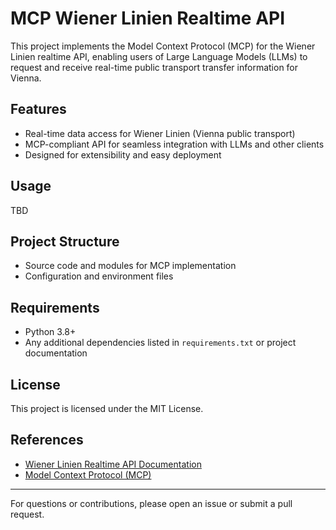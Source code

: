 # MCP Wiener Linien Realtime API

This project implements the Model Context Protocol (MCP) for the Wiener Linien realtime API, enabling users of Large Language Models (LLMs) to request and receive real-time public transport transfer information for Vienna.

## Features
- Real-time data access for Wiener Linien (Vienna public transport)
- MCP-compliant API for seamless integration with LLMs and other clients
- Designed for extensibility and easy deployment

## Usage
TBD

## Project Structure
- Source code and modules for MCP implementation
- Configuration and environment files

## Requirements
- Python 3.8+
- Any additional dependencies listed in `requirements.txt` or project documentation

## License
This project is licensed under the MIT License.

## References
- [Wiener Linien Realtime API Documentation](https://www.data.gv.at/katalog/dataset/wiener-linien-echtzeitdaten-via-datendrehscheibe-wien#additional-info)
- [Model Context Protocol (MCP)](https://github.com/modelcontextprotocol)

---
For questions or contributions, please open an issue or submit a pull request.
